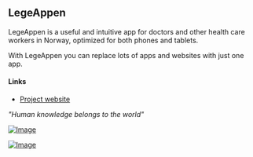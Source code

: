 ## LegeAppen

LegeAppen is a useful and intuitive app for doctors and other health care workers in Norway, optimized for both phones and tablets.

With LegeAppen you can replace lots of apps and websites with just one app.

#### Links
* [Project website](http://www.olejon.net/code/mdapp/)

_"Human knowledge belongs to the world"_

[![Image](https://www.paypalobjects.com/no_NO/i/btn/btn_donate_LG.gif)](http://www.olejon.net/code/mdapp/?page=donate)

[![Image](http://button.flattr.com/flattr-badge-large.png)](https://flattr.com/submit/auto?user_id=olejon&url=https%3A%2F%2Fgithub.com%2Folejon%2Fmdapp)

